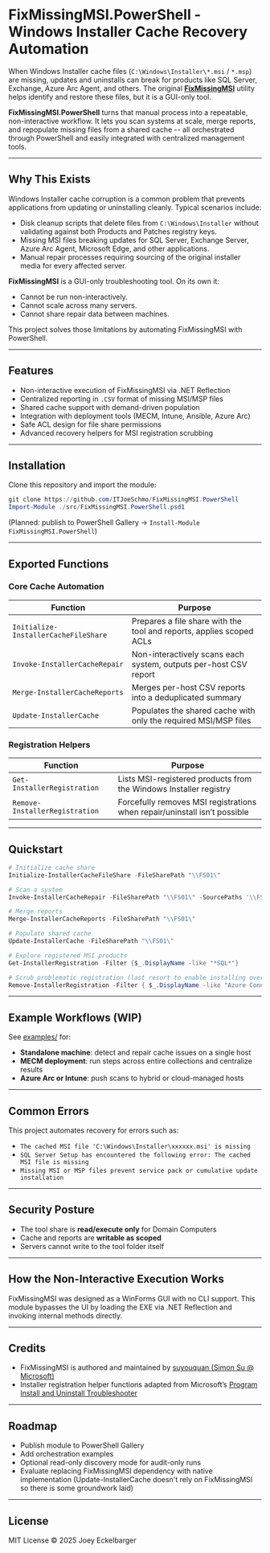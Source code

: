 # FixMissingMSI.PowerShell - Windows Installer Cache Recovery Automation

When Windows Installer cache files (`C:\Windows\Installer\*.msi` / `*.msp`) are missing, updates and uninstalls can break for products like SQL Server, Exchange, Azure Arc Agent, and others. The original [**FixMissingMSI**](https://github.com/suyouquan/SQLSetupTools) utility helps identify and restore these files, but it is a GUI-only tool.

**FixMissingMSI.PowerShell** turns that manual process into a repeatable, non-interactive workflow. It lets you scan systems at scale, merge reports, and repopulate missing files from a shared cache -- all orchestrated through PowerShell and easily integrated with centralized management tools.

---

## Why This Exists

Windows Installer cache corruption is a common problem that prevents applications from updating or uninstalling cleanly. Typical scenarios include:

- Disk cleanup scripts that delete files from `C:\Windows\Installer` without validating against both Products and Patches registry keys.
- Missing MSI files breaking updates for SQL Server, Exchange Server, Azure Arc Agent, Microsoft Edge, and other applications.
- Manual repair processes requiring sourcing of the original installer media for every affected server.

**FixMissingMSI** is a GUI-only troubleshooting tool. On its own it:
- Cannot be run non-interactively.
- Cannot scale across many servers.
- Cannot share repair data between machines.

This project solves those limitations by automating FixMissingMSI with PowerShell.

---

## Features

- Non-interactive execution of FixMissingMSI via .NET Reflection
- Centralized reporting in `.CSV` format of missing MSI/MSP files
- Shared cache support with demand-driven population
- Integration with deployment tools (MECM, Intune, Ansible, Azure Arc)
- Safe ACL design for file share permissions
- Advanced recovery helpers for MSI registration scrubbing

---

## Installation

Clone this repository and import the module:

```powershell
git clone https://github.com/ITJoeSchmo/FixMissingMSI.PowerShell
Import-Module ./src/FixMissingMSI.PowerShell.psd1
````

(Planned: publish to PowerShell Gallery -> `Install-Module FixMissingMSI.PowerShell`)

---

## Exported Functions

### Core Cache Automation

| Function                             | Purpose                                                              |
| ------------------------------------ | -------------------------------------------------------------------- |
| `Initialize-InstallerCacheFileShare` | Prepares a file share with the tool and reports, applies scoped ACLs |
| `Invoke-InstallerCacheRepair`        | Non-interactively scans each system, outputs per-host CSV report     |
| `Merge-InstallerCacheReports`        | Merges per-host CSV reports into a deduplicated summary              |
| `Update-InstallerCache`              | Populates the shared cache with only the required MSI/MSP files      |

### Registration Helpers

| Function                       | Purpose                                                                   |
| ------------------------------ | ------------------------------------------------------------------------- |
| `Get-InstallerRegistration`    | Lists MSI-registered products from the Windows Installer registry         |
| `Remove-InstallerRegistration` | Forcefully removes MSI registrations when repair/uninstall isn’t possible |

---

## Quickstart

```powershell
# Initialize cache share
Initialize-InstallerCacheFileShare -FileSharePath "\\FS01\"

# Scan a system
Invoke-InstallerCacheRepair -FileSharePath "\\FS01\" -SourcePaths '\\FS01\SQL Server 2019\setup\'

# Merge reports
Merge-InstallerCacheReports -FileSharePath "\\FS01\"

# Populate shared cache
Update-InstallerCache -FileSharePath "\\FS01\"

# Explore registered MSI products
Get-InstallerRegistration -Filter {$_.DisplayName -like "*SQL*"}

# Scrub problematic registration (last resort to enable installing over the bad installation)
Remove-InstallerRegistration -Filter { $_.DisplayName -like "Azure Connected Machine Agent*" -and $_.DisplayVersion -eq "1.56.03167" }
```

---

## Example Workflows (WIP)

See [examples/](examples/) for:

* **Standalone machine**: detect and repair cache issues on a single host
* **MECM deployment**: run steps across entire collections and centralize results
* **Azure Arc or Intune**: push scans to hybrid or cloud-managed hosts

---

## Common Errors

This project automates recovery for errors such as:

* `The cached MSI file 'C:\Windows\Installer\xxxxxx.msi' is missing`
* `SQL Server Setup has encountered the following error: The cached MSI file is missing`
* `Missing MSI or MSP files prevent service pack or cumulative update installation`

---

## Security Posture

* The tool share is **read/execute only** for Domain Computers
* Cache and reports are **writable as scoped**
* Servers cannot write to the tool folder itself

---

## How the Non-Interactive Execution Works

FixMissingMSI was designed as a WinForms GUI with no CLI support.
This module bypasses the UI by loading the EXE via .NET Reflection and invoking internal methods directly.

---

## Credits

* FixMissingMSI is authored and maintained by [suyouquan (Simon Su @ Microsoft)](https://github.com/suyouquan/SQLSetupTools)
* Installer registration helper functions adapted from Microsoft’s [Program Install and Uninstall Troubleshooter](https://support.microsoft.com/en-us/topic/fix-problems-that-block-programs-from-being-installed-or-removed-cca7d1b6-65a9-3d98-426b-e9f927e1eb4d)

---

## Roadmap

* Publish module to PowerShell Gallery
* Add orchestration examples
* Optional read-only discovery mode for audit-only runs
* Evaluate replacing FixMissingMSI dependency with native implementation (Update-InstallerCache doesn't rely on FixMissingMSI so there is some groundwork laid)

---

## License

MIT License © 2025 Joey Eckelbarger

```


